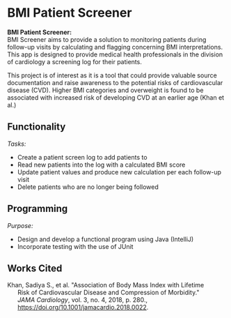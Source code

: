 # BMI Patient Screener

[comment:]: <> (What will the application do?)
[comment:]: <> (Who will use it?)
[comment:]: <> (Why is this project of interest to you?)
**BMI Patient Screener:**<br />
BMI Screener aims to provide a solution to monitoring
patients during follow-up visits by calculating and 
flagging concerning BMI interpretations. This app is 
designed to provide medical health professionals in 
the division of cardiology a screening log for their 
patients. 

This project is of interest as it is a tool
that could provide valuable source documentation
and raise awareness to the potential risks of 
cardiovascular disease (CVD). Higher BMI categories
and overweight is found to be associated with 
increased risk of developing CVD at an earlier age (Khan et al.)


## Functionality

*Tasks:*
- Create a patient screen log to add patients to
- Read new patients into the log with a calculated BMI score
- Update patient values and produce new calculation per each follow-up visit
- Delete patients who are no longer being followed

## Programming 

*Purpose:*
- Design and develop a functional program using Java (IntelliJ)
- Incorporate testing with the use of JUnit

## Works Cited

Khan, Sadiya S., et al. "Association of Body Mass Index with Lifetime <br />
&nbsp;&nbsp;&nbsp;&nbsp;&nbsp;&nbsp;Risk of Cardiovascular Disease and Compression of Morbidity."<br />
&nbsp;&nbsp;&nbsp;&nbsp;&nbsp;&nbsp;*JAMA Cardiology*, vol. 3, no. 4, 2018, p. 280., <br />
&nbsp;&nbsp;&nbsp;&nbsp;&nbsp;&nbsp;https://doi.org/10.1001/jamacardio.2018.0022.



[comment:]: <> (An example of text with **bold** and *italic* fonts.)